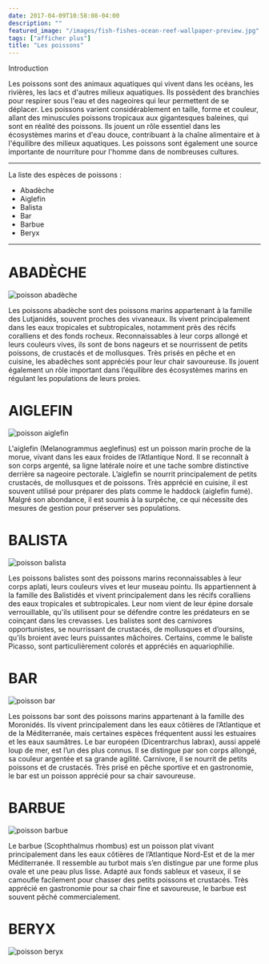 ```yaml
---
date: 2017-04-09T10:58:08-04:00
description: ""
featured_image: "/images/fish-fishes-ocean-reef-wallpaper-preview.jpg"
tags: ["afficher plus"]
title: "Les poissons"
---
```


Introduction

Les poissons sont des animaux aquatiques qui vivent dans les océans, les rivières, les lacs et d'autres milieux aquatiques. Ils possèdent des branchies pour respirer sous l'eau et des nageoires qui leur permettent de se déplacer. Les poissons varient considérablement en taille, forme et couleur, allant des minuscules poissons tropicaux aux gigantesques baleines, qui sont en réalité des poissons. Ils jouent un rôle essentiel dans les écosystèmes marins et d'eau douce, contribuant à la chaîne alimentaire et à l'équilibre des milieux aquatiques. Les poissons sont également une source importante de nourriture pour l'homme dans de nombreuses cultures.

_______________________________________________________

La liste des espèces de poissons : 
- Abadèche
- Aiglefin
- Balista
- Bar
- Barbue
- Beryx
_______________________________________________________

#  ABADÈCHE

![poisson abadèche](/images/Spectrunculus_grandis_2.jpg)

Les poissons abadèche sont des poissons marins appartenant à la famille des Lutjanidés, souvent proches des vivaneaux. Ils vivent principalement dans les eaux tropicales et subtropicales, notamment près des récifs coralliens et des fonds rocheux. Reconnaissables à leur corps allongé et leurs couleurs vives, ils sont de bons nageurs et se nourrissent de petits poissons, de crustacés et de mollusques. Très prisés en pêche et en cuisine, les abadèches sont appréciés pour leur chair savoureuse. Ils jouent également un rôle important dans l’équilibre des écosystèmes marins en régulant les populations de leurs proies.

#  AIGLEFIN

![poisson aiglefin](/images/habitatAiglefin.webp)

L'aiglefin (Melanogrammus aeglefinus) est un poisson marin proche de la morue, vivant dans les eaux froides de l’Atlantique Nord. Il se reconnaît à son corps argenté, sa ligne latérale noire et une tache sombre distinctive derrière sa nageoire pectorale. L’aiglefin se nourrit principalement de petits crustacés, de mollusques et de poissons. Très apprécié en cuisine, il est souvent utilisé pour préparer des plats comme le haddock (aiglefin fumé). Malgré son abondance, il est soumis à la surpêche, ce qui nécessite des mesures de gestion pour préserver ses populations.

#  BALISTA

![poisson balista](/images/Balistes_capriscus_230407_033920-scaled.jpg)

Les poissons balistes sont des poissons marins reconnaissables à leur corps aplati, leurs couleurs vives et leur museau pointu. Ils appartiennent à la famille des Balistidés et vivent principalement dans les récifs coralliens des eaux tropicales et subtropicales. Leur nom vient de leur épine dorsale verrouillable, qu'ils utilisent pour se défendre contre les prédateurs en se coinçant dans les crevasses. Les balistes sont des carnivores opportunistes, se nourrissant de crustacés, de mollusques et d’oursins, qu’ils broient avec leurs puissantes mâchoires. Certains, comme le baliste Picasso, sont particulièrement colorés et appréciés en aquariophilie.

#  BAR

![poisson bar](/images/Dicentrarchus_labrax01.jpg)

Les poissons bar sont des poissons marins appartenant à la famille des Moronidés. Ils vivent principalement dans les eaux côtières de l’Atlantique et de la Méditerranée, mais certaines espèces fréquentent aussi les estuaires et les eaux saumâtres. Le bar européen (Dicentrarchus labrax), aussi appelé loup de mer, est l’un des plus connus. Il se distingue par son corps allongé, sa couleur argentée et sa grande agilité. Carnivore, il se nourrit de petits poissons et de crustacés. Très prisé en pêche sportive et en gastronomie, le bar est un poisson apprécié pour sa chair savoureuse.

#  BARBUE

![poisson barbue](/images/001-4.jpg.webp)

Le barbue (Scophthalmus rhombus) est un poisson plat vivant principalement dans les eaux côtières de l’Atlantique Nord-Est et de la mer Méditerranée. Il ressemble au turbot mais s’en distingue par une forme plus ovale et une peau plus lisse. Adapté aux fonds sableux et vaseux, il se camoufle facilement pour chasser des petits poissons et crustacés. Très apprécié en gastronomie pour sa chair fine et savoureuse, le barbue est souvent pêché commercialement.

#  BERYX

![poisson beryx](/images/beryx.jpg.webp)

